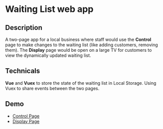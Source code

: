 # Waiting List web app

## Description
A two-page app for a local business where staff would use the **Control** page to make changes to the waiting list (like adding customers, removing them). The **Display** page would be open on a large TV for customers to view the dynamically updated waiting list.

## Technicals
**Vue** and **Vuex** to store the state of the waiting list in Local Storage. Using Vuex to share events between the two pages.

## Demo
- [Control Page](https://waitlist.chuac.me/)
- [Display Page](https://waitlist.chuac.me/display)
